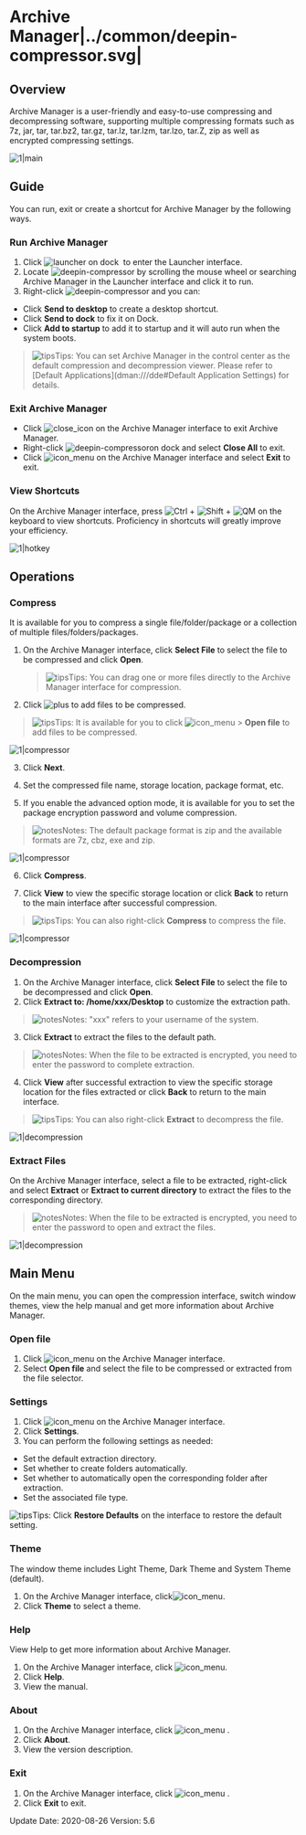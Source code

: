 # Archive Manager|../common/deepin-compressor.svg|

## Overview


Archive Manager is a user-friendly and easy-to-use compressing and decompressing software, supporting multiple compressing formats such as 7z, jar, tar, tar.bz2, tar.gz, tar.lz, tar.lzm, tar.lzo, tar.Z, zip as well as encrypted compressing settings.

![1|main](jpg/main.png)



## Guide

You can run, exit or create a shortcut for Archive Manager by the following ways.

### Run Archive Manager

1.  Click ![launcher](icon/deepin-launcher.svg) on dock  to enter the Launcher interface.
2.  Locate ![deepin-compressor](icon/deepin-compressor.svg) by scrolling the mouse wheel or searching Archive Manager in the Launcher interface and click it to run.
3.  Right-click ![deepin-compressor](icon/deepin-compressor.svg) and you can:
 - Click **Send to desktop** to create a desktop shortcut.
 - Click **Send to dock** to fix it on Dock.
 - Click **Add to startup** to add it to startup and it will auto run when the system boots.

> ![tips](icon/tips.svg)Tips: You can set Archive Manager in the control center as the default compression and decompression viewer. Please refer to [Default Applications](dman:///dde#Default Application Settings) for details.

### Exit Archive Manager

- Click  ![close_icon](icon/close.svg) on the Archive Manager interface to exit Archive Manager.
- Right-click ![deepin-compressor](icon/deepin-compressor.svg)on dock and select **Close All** to exit.
- Click ![icon_menu](icon/icon_menu.svg) on the Archive Manager interface and select  **Exit** to exit.

### View Shortcuts

On the Archive Manager interface, press ![Ctrl](icon/Ctrl.svg) + ![Shift](icon/Shift.svg) + ![QM](icon/QM.svg) on the keyboard to view shortcuts. Proficiency in shortcuts will greatly improve your efficiency.

![1|hotkey](jpg/hotkey.png)

## Operations

### Compress

It is available for you to compress a single file/folder/package or a collection of multiple files/folders/packages.

1. On the Archive Manager interface, click **Select File** to select the file to be compressed and click **Open**.

   > ![tips](icon/tips.svg)Tips: You can drag one or more files directly to the Archive Manager interface for compression.
   
2.  Click  ![plus](icon/icon_plus.svg) to add files to be compressed.

   > ![tips](icon/tips.svg)Tips: It is available for you to click  ![icon_menu](icon/icon_menu.svg) > **Open file** to add files to be compressed.

   ![1|compressor](jpg/compress-add.png)

3.  Click **Next**.

4.  Set the compressed file name, storage location, package format, etc.

5.  If you enable the advanced option mode, it is available for you to set the package encryption password and volume compression.

   > ![notes](icon/notes.svg)Notes: The default package format is zip and the available formats are 7z, cbz, exe and zip.
   
   ![1|compressor](jpg/compress-file.png)

6.  Click **Compress**.

7.  Click **View** to view the specific storage location or click **Back** to return to the main interface after successful compression.

   > ![tips](icon/tips.svg)Tips: You can also right-click **Compress** to compress the file.

   ![1|compressor](jpg/compress-success.png)


### Decompression

1.  On the Archive Manager interface, click **Select File** to select the file to be decompressed and click **Open**.
2.  Click **Extract to:  /home/xxx/Desktop**  to customize the extraction path.

   >![notes](icon/notes.svg)Notes: "xxx" refers to your username of the system.

3.  Click **Extract** to extract the files to the default path.

   > ![notes](icon/notes.svg)Notes: When the file to be extracted is encrypted, you need to enter the password to complete extraction.

4.  Click **View** after successful extraction to view the specific storage location for the files extracted or click **Back** to return to the main interface.

   > ![tips](icon/tips.svg)Tips: You can also right-click **Extract** to decompress the file.

   ![1|decompression](jpg/decompression.png)

### Extract Files

On the Archive Manager interface, select a file to be extracted, right-click and select **Extract** or **Extract to  current directory** to extract the files to the corresponding directory. 

> ![notes](icon/notes.svg)Notes: When the file to be extracted is encrypted, you need to enter the password to open and extract the files. 

![1|decompression](jpg/extract.png)


## Main Menu

On the main menu, you can open the compression interface, switch window themes, view the help manual and get more information about Archive Manager.

### Open file
1.  Click  ![icon_menu](icon/icon_menu.svg) on the Archive Manager interface.
2.  Select **Open file** and select the file to be compressed or extracted from the file selector.

### Settings

1.   Click  ![icon_menu](icon/icon_menu.svg) on the Archive Manager interface.
2.  Click **Settings**.
3.  You can perform the following settings as needed:
 - Set the default extraction directory.
 - Set whether to create folders automatically.
 -  Set whether to automatically open the corresponding folder after extraction.
 - Set the associated file type.

![tips](icon/tips.svg)Tips: Click **Restore Defaults** on the interface to restore the default setting.

### Theme

The window theme includes Light Theme, Dark Theme and System Theme (default).

1.   On the Archive Manager interface, click![icon_menu](icon/icon_menu.svg).
2.   Click **Theme** to select a theme.

### Help

View Help to get more information about Archive Manager.

1.  On the Archive Manager interface, click ![icon_menu](icon/icon_menu.svg).
2.  Click **Help**.
3.  View the manual.


### About

1.   On the Archive Manager interface, click ![icon_menu](icon/icon_menu.svg) . 
2.  Click **About**.
3.   View the version description.

### Exit

1.  On the Archive Manager interface, click ![icon_menu](icon/icon_menu.svg) .
2.  Click **Exit** to exit.

<div class="version-info"><span>Update Date: 2020-08-26</span><span> Version: 5.6</span></div>
